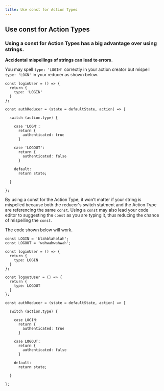 ```yaml
---
title: Use const for Action Types
---
```

## Use const for Action Types

### Using a const for Action Types has a big advantage over using strings.

__Accidental mispellings of strings can lead to errors.__

You may spell `type: 'LOGIN'` correctly in your action creator but mispell `type: 'LOGN'` in your reducer as shown below.


```
const loginUser = () => {
  return {
    type: 'LOGIN'
  }
};

const authReducer = (state = defaultState, action) => {

  switch (action.type) {

    case 'LOGN':
      return {
        authenticated: true
      }

    case 'LOGOUT':
      return {
        authenticated: false
      }

    default:
      return state;

  }

};
```

By using a const for the Action Type, it won't matter if your string is mispelled because both the reducer's switch statment and the Action Type are referencing the same `const`. Using a `const` may also lead your code editor to suggesting the `const` as you are typing it, thus reducing the chance of mispelling the `const`. 

The code shown below will work. 

```
const LOGIN = 'blahblahblah';
const LOGOUT = 'wahwahwahwah';

const loginUser = () => {
  return {
    type: LOGIN
  }
};

const logoutUser = () => {
  return {
    type: LOGOUT
  }
};

const authReducer = (state = defaultState, action) => {

  switch (action.type) {

    case LOGIN:
      return {
        authenticated: true
      }

    case LOGOUT:
      return {
        authenticated: false
      }

    default:
      return state;

  }

};
```
